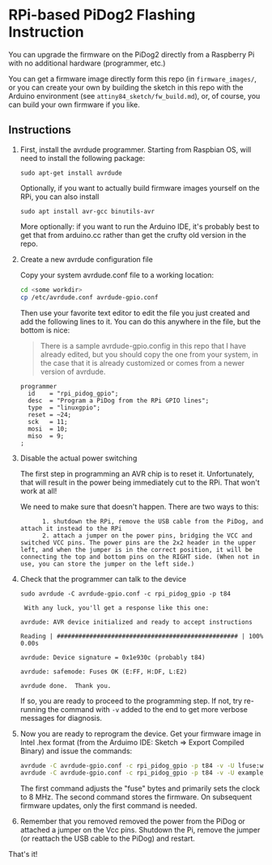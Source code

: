 
# RPi-based PiDog2 Flashing Instruction

You can upgrade the firmware on the PiDog2 directly from a Raspberry Pi with no additional hardware (programmer, etc.)

You can get a firmware image directly form this repo (in `firmware_images/`, or you can create your own by building the sketch in this repo with the Arduino environment  (see `attiny84_sketch/fw_build.md`), or, of course, you can build your own firmware if you like.

## Instructions

1. First, install the avrdude programmer. Starting from Raspbian OS, will need to install the following package:

    `sudo apt-get install avrdude`
    
    Optionally, if you want to actually build firmware images yourself on the RPi, you can also install

    `sudo apt install avr-gcc binutils-avr`

    More optionally: if you want to run the Arduino IDE, it's probably best to get that from arduino.cc rather than get the     crufty old version in the repo.

2. Create a new avrdude configuration file

    Copy your system avrdude.conf file to a working location:

    ```sh
    cd <some workdir>
    cp /etc/avrdude.conf avrdude-gpio.conf
    ```

    Then use your favorite text editor to edit the file you just created and add the following lines to it. You can do this     anywhere in the file, but the bottom is nice:
  
      > There is a sample avrdude-gpio.config in this repo  that I have already edited, but you should copy the one from your system, in the case that it is already customized or comes from a newer version of avrdude.

    ```
    programmer
      id    = "rpi_pidog_gpio";
      desc  = "Program a PiDog from the RPi GPIO lines";
      type  = "linuxgpio";
      reset = ~24;
      sck   = 11;
      mosi  = 10;
      miso  = 9;
    ;
    ```

3. Disable the actual power switching

    The first step in programming an AVR chip is to reset it. Unfortunately, that will result in the power being immediately
    cut to the RPi.  That won't work at all!

    We need to make sure that doesn't happen. There are two ways to this:
     
             1. shutdown the RPi, remove the USB cable from the PiDog, and attach it instead to the RPi
             2. attach a jumper on the power pins, bridging the VCC and switched VCC pins. The power pins are the 2x2 header in the upper left, and when the jumper is in the correct position, it will be connecting the top and bottom pins on the RIGHT side. (When not in use, you can store the jumper on the left side.)


4. Check that the programmer can talk to the device

    ```
    sudo avrdude -C avrdude-gpio.conf -c rpi_pidog_gpio -p t84
    ```
        With any luck, you'll get a response like this one:

    ```
    avrdude: AVR device initialized and ready to accept instructions

    Reading | ################################################## | 100% 0.00s

    avrdude: Device signature = 0x1e930c (probably t84)

    avrdude: safemode: Fuses OK (E:FF, H:DF, L:E2)

    avrdude done.  Thank you.
    ```

    If so, you are ready to proceed to the programming step. If not, try re-running the command with `-v` added to the end to get more verbose messages for diagnosis.

5. Now you are ready to reprogram the device. Get your firmware image in Intel .hex format (from the Arduimo IDE: Sketch => Export Compiled Binary) and issue the commands:

    ```sh
    avrdude -C avrdude-gpio.conf -c rpi_pidog_gpio -p t84 -v -U lfuse:w:0xe2:m -U hfuse:w:0xdf:m -U efuse:w:0xff:m
    avrdude -C avrdude-gpio.conf -c rpi_pidog_gpio -p t84 -v -U example_file.hex 
    ```

    The first command adjusts the "fuse" bytes and primarily sets the clock to 8 MHz. The second command stores the firmware. On subsequent firmware updates, only the first command is needed.

 6. Remember that you removed removed the power from the PiDog or attached a jumper on the Vcc pins. Shutdown the Pi, remove the jumper (or reattach the USB cable to the PiDog) and restart.


That's it!

